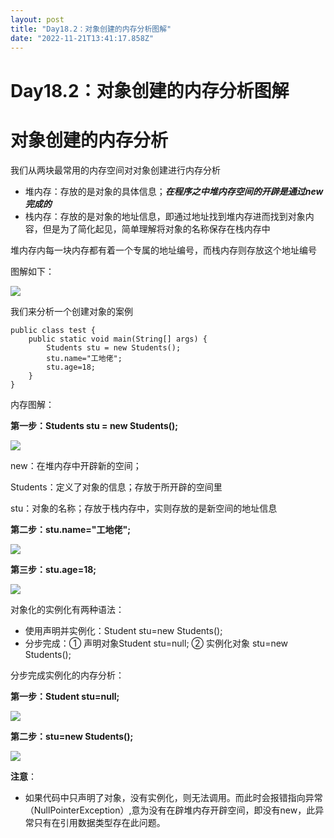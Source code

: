 ```yaml
---
layout: post
title: "Day18.2：对象创建的内存分析图解"
date: "2022-11-21T13:41:17.858Z"
---
```

Day18.2：对象创建的内存分析图解
===================

对象创建的内存分析
=========

我们从两块最常用的内存空间对对象创建进行内存分析

*   堆内存：存放的是对象的具体信息；_**在程序之中堆内存空间的开辟是通过new完成的**_
*   栈内存：存放的是对象的地址信息，即通过地址找到堆内存进而找到对象内容，但是为了简化起见，简单理解将对象的名称保存在栈内存中

堆内存内每一块内存都有着一个专属的地址编号，而栈内存则存放这个地址编号

图解如下：

![](https://img2022.cnblogs.com/blog/3026792/202211/3026792-20221121204459461-1023625971.png)

我们来分析一个创建对象的案例

    public class test {
        public static void main(String[] args) {
            Students stu = new Students();
            stu.name="工地佬";
            stu.age=18;
        }
    }
    

内存图解：

**第一步：Students stu = new Students();**

![](https://img2022.cnblogs.com/blog/3026792/202211/3026792-20221121204515200-1613582961.png)

new：在堆内存中开辟新的空间；

Students：定义了对象的信息；存放于所开辟的空间里

stu：对象的名称；存放于栈内存中，实则存放的是新空间的地址信息

**第二步：stu.name="工地佬";**

![](https://img2022.cnblogs.com/blog/3026792/202211/3026792-20221121204533273-685337003.png)

**第三步：stu.age=18;**

![](https://img2022.cnblogs.com/blog/3026792/202211/3026792-20221121204548741-19186393.png)

对象化的实例化有两种语法：

*   使用声明并实例化：Student stu=new Students();
*   分步完成：① 声明对象Student stu=null; ② 实例化对象 stu=new Students();

分步完成实例化的内存分析：

**第一步：Student stu=null;**

![](https://img2022.cnblogs.com/blog/3026792/202211/3026792-20221121204603688-1193886794.png)

**第二步：stu=new Students();**

![](https://img2022.cnblogs.com/blog/3026792/202211/3026792-20221121204618930-2065533976.png)

**注意**：

*   如果代码中只声明了对象，没有实例化，则无法调用。而此时会报错指向异常（NullPointerException）,意为没有在辟堆内存开辟空间，即没有new，此异常只有在引用数据类型存在此问题。